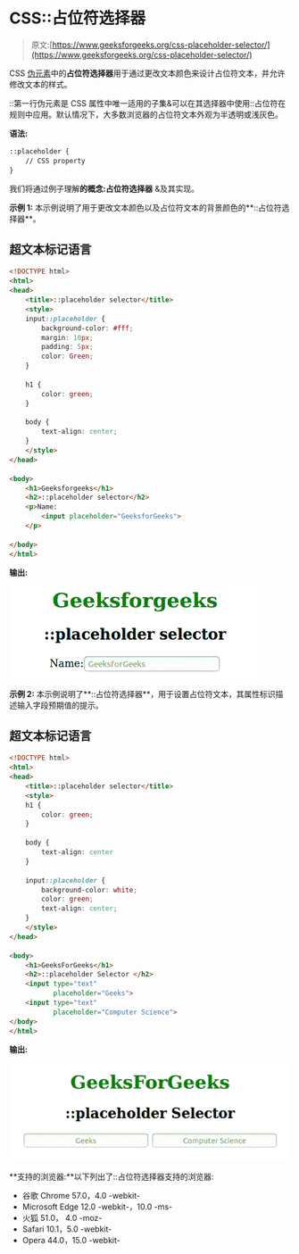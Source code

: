 # CSS::占位符选择器

> 原文:[https://www.geeksforgeeks.org/css-placeholder-selector/](https://www.geeksforgeeks.org/css-placeholder-selector/)

CSS [伪元素](https://www.geeksforgeeks.org/css-pseudo-elements/)中的**占位符选择器**用于通过更改文本颜色来设计占位符文本，并允许修改文本的样式。

::第一行伪元素是 CSS 属性中唯一适用的子集&可以在其选择器中使用::占位符在规则中应用。默认情况下，大多数浏览器的占位符文本外观为半透明或浅灰色。

**语法:**

```html
::placeholder {
    // CSS property
}
```

我们将通过例子理解**的概念:占位符选择器** &及其实现。

**示例 1:** 本示例说明了用于更改文本颜色以及占位符文本的背景颜色的**::占位符选择器**。

## 超文本标记语言

```html
<!DOCTYPE html>
<html>
<head>
    <title>::placeholder selector</title>
    <style>
    input::placeholder {
        background-color: #fff;
        margin: 10px;
        padding: 5px;
        color: Green;
    }

    h1 {
        color: green;
    }

    body {
        text-align: center;
    }
    </style>
</head>

<body>
    <h1>Geeksforgeeks</h1>
    <h2>::placeholder selector</h2>
    <p>Name:
        <input placeholder="GeeksforGeeks">
    </p>

</body>
</html>
```

**输出:**

![](img/336eba3d186563e0b05f3c90e87ac117.png)

**示例 2:** 本示例说明了**::占位符选择器**，用于设置占位符文本，其属性标识描述输入字段预期值的提示。

## 超文本标记语言

```html
<!DOCTYPE html>
<html>
<head>
    <title>::placeholder selector</title>
    <style>
    h1 {
        color: green;
    }

    body {
        text-align: center
    }

    input::placeholder {
        background-color: white;
        color: green;
        text-align: center;
    }
    </style>
</head>

<body>
    <h1>GeeksForGeeks</h1>
    <h2>::placeholder Selector </h2>
    <input type="text" 
           placeholder="Geeks">
    <input type="text" 
           placeholder="Computer Science"> 
</body>
</html>
```

**输出:**

![](img/15a288f3e238fada1d1bcf81594d9e99.png)

**支持的浏览器:**以下列出了::占位符选择器支持的浏览器:

*   谷歌 Chrome 57.0，4.0 -webkit-
*   Microsoft Edge 12.0 -webkit-，10.0 -ms-
*   火狐 51.0， 4.0 -moz-
*   Safari 10.1，5.0 -webkit-
*   Opera 44.0，15.0 -webkit-